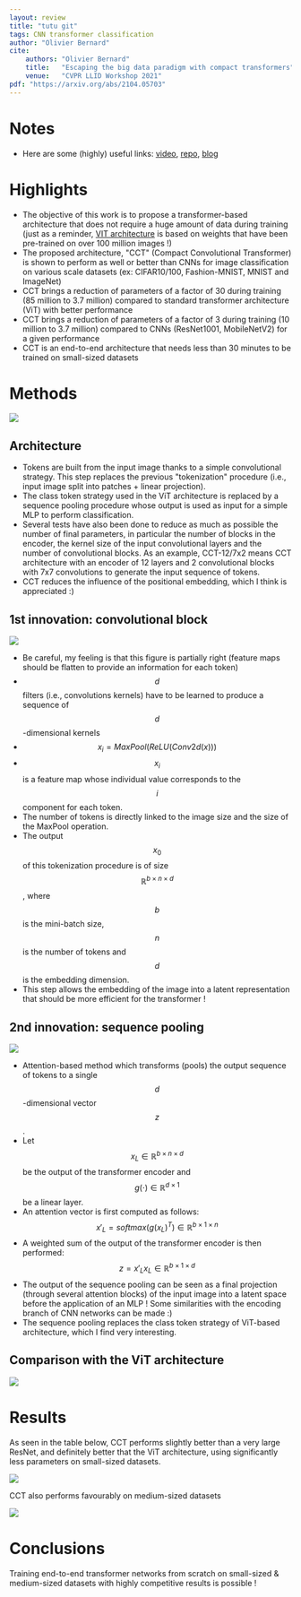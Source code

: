 ```yaml
---
layout: review
title: "tutu git"
tags: CNN transformer classification
author: "Olivier Bernard"
cite:
    authors: "Olivier Bernard"
    title:   "Escaping the big data paradigm with compact transformers"
    venue:   "CVPR LLID Workshop 2021"
pdf: "https://arxiv.org/abs/2104.05703"
---
```


# Notes

* Here are some (highly) useful links: [video](https://www.youtube.com/watch?v=AEWhf_hMBgs), [repo](https://github.com/SHI-Labs/Compact-Transformers), [blog](https://medium.com/pytorch/training-compact-transformers-from-scratch-in-30-minutes-with-pytorch-ff5c21668ed5)

# Highlights

* The objective of this work is to propose a transformer-based architecture that does not require a huge amount of data during training (just as a reminder, [VIT architecture](https://creatis-myriad.github.io/2022/06/01/VisionTransformer.html) is based on weights that have been pre-trained on over 100 million images !)
* The proposed architecture, "CCT" (Compact Convolutional Transformer) is shown to perform as well or better than CNNs for image classification on various scale datasets (ex: CIFAR10/100, Fashion-MNIST, MNIST and ImageNet)
* CCT brings a reduction of parameters of a factor of 30 during training (85 million to 3.7 million) compared to standard transformer architecture (ViT) with better performance
* CCT brings a reduction of parameters of a factor of 3 during training (10 million to 3.7 million) compared to CNNs (ResNet1001, MobileNetV2) for a given performance
* CCT is an end-to-end architecture that needs less than 30 minutes to be trained on small-sized datasets

# Methods

![](/collections/images/cct/main_diagram.jpg)

## Architecture

* Tokens are built from the input image thanks to a simple convolutional strategy. This step replaces the previous "tokenization" procedure (i.e., input image split into patches + linear projection).
* The class token strategy used in the ViT architecture is replaced by a sequence pooling procedure whose output is used as input for a simple MLP to perform classification.
* Several tests have also been done to reduce as much as possible the number of final parameters, in particular the number of blocks in the encoder, the kernel size of the input convolutional layers and the number of convolutional blocks. As an example, CCT-12/7x2 means CCT architecture with an encoder of 12 layers and 2 convolutional blocks with 7x7 convolutions to generate the input sequence of tokens.
* CCT reduces the influence of the positional embedding, which I think is appreciated :)

## 1st innovation: convolutional block

![](/collections/images/cct/convolutions.jpg)

* Be careful, my feeling is that this figure is partially right (feature maps should be flatten to provide an information for each token)
* $$d$$ filters (i.e., convolutions kernels) have to be learned to produce a sequence of $$d$$-dimensional kernels 
* $$ x_i = MaxPool\left( ReLU\left( Conv2d(x) \right) \right) $$
* $$x_i$$ is a feature map whose individual value corresponds to the $$i$$ component for each token.
* The number of tokens is directly linked to the image size and the size of the MaxPool operation.
* The output $$x_0$$ of this tokenization procedure is of size $$\mathbb{R}^{b \times n \times d}$$, where $$b$$ is the mini-batch size, $$n$$ is the number of tokens and $$d$$ is the embedding dimension.
* This step allows the embedding of the image into a latent representation that should be more efficient for the transformer !

## 2nd innovation: sequence pooling

![](/collections/images/cct/sequence_pooling.jpg)

* Attention-based method which transforms (pools) the output sequence of tokens to a single $$d$$-dimensional vector $$z$$.
* Let $$x_L \in \mathbb{R}^{b \times n \times d}$$ be the output of the transformer encoder and $$g(\cdot) \in \mathbb{R}^{d \times 1}$$ be a linear layer. 
* An attention vector is first computed as follows: $$x'_{L}=softmax\left(g(x_L)^T\right) \in \mathbb{R}^{b \times 1 \times n}$$
* A weighted sum of the output of the transformer encoder is then performed: $$ z = x'_{L} x_{L} \in \mathbb{R}^{b \times 1 \times d}$$
* The output of the sequence pooling can be seen as a final projection (through several attention blocks) of the input image into a latent space before the application of an MLP ! Some similarities with the encoding branch of CNN networks can be made :)
* The sequence pooling replaces the class token strategy of ViT-based architecture, which I find very interesting.

## Comparison with the ViT architecture

![](/collections/images/cct/main_innovations.jpg)


# Results

As seen in the table below, CCT performs slightly better than a very large ResNet, and definitely better that the ViT architecture, using significantly less parameters on small-sized datasets.

![](/collections/images/cct/results_table1.jpg)

CCT also performs favourably on medium-sized datasets

![](/collections/images/cct/results_table2.jpg)

# Conclusions

Training end-to-end transformer networks from scratch on small-sized & medium-sized datasets with highly competitive results is possible !


